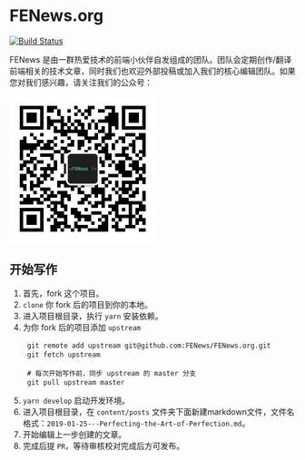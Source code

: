 # FENews.org

[![Build Status](https://travis-ci.com/FENews/FENews.org.svg?branch=master)](https://travis-ci.com/FENews/FENews.org)


FENews 是由一群热爱技术的前端小伙伴自发组成的团队。团队会定期创作/翻译前端相关的技术文章，同时我们也欢迎外部投稿或加入我们的核心编辑团队。如果您对我们感兴趣，请关注我们的公众号：

![公众号](https://github.com/FENews/FENews.org/blob/master/static/media/qrcode.jpg)

## 开始写作
1. 首先，fork 这个项目。
2. `clone` 你 fork 后的项目到你的本地。
3. 进入项目根目录，执行 `yarn` 安装依赖。
4. 为你 fork 后的项目添加 `upstream`
   ```
    git remote add upstream git@github.com:FENews/FENews.org.git
    git fetch upstream

    # 每次开始写作前，同步 upstream 的 master 分支
    git pull upstream master
   ```
5. `yarn develop` 启动开发环境。
6. 进入项目根目录，在 `content/posts` 文件夹下面新建markdown文件，文件名格式：`2019-01-25---Perfecting-the-Art-of-Perfection.md`。
7. 开始编辑上一步创建的文章。
8. 完成后提 `PR`，等待审核校对完成后方可发布。

<!-- ## Contributors -->
